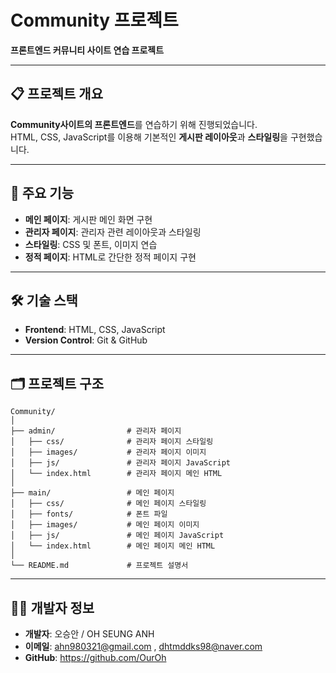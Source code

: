# Community 프로젝트  
**프론트엔드 커뮤니티 사이트 연습 프로젝트**  

---

## 📋 프로젝트 개요  
**Community사이트의 프론트엔드**를 연습하기 위해 진행되었습니다.  
HTML, CSS, JavaScript를 이용해 기본적인 **게시판 레이아웃**과 **스타일링**을 구현했습니다.

---

## 🚀 주요 기능  
- **메인 페이지**: 게시판 메인 화면 구현  
- **관리자 페이지**: 관리자 관련 레이아웃과 스타일링  
- **스타일링**: CSS 및 폰트, 이미지 연습  
- **정적 페이지**: HTML로 간단한 정적 페이지 구현  

---

## 🛠️ 기술 스택  
- **Frontend**: HTML, CSS, JavaScript  
- **Version Control**: Git & GitHub  

---

## 🗂️ 프로젝트 구조  
```plaintext
Community/
│
├── admin/                # 관리자 페이지
│   ├── css/              # 관리자 페이지 스타일링
│   ├── images/           # 관리자 페이지 이미지
│   ├── js/               # 관리자 페이지 JavaScript
│   └── index.html        # 관리자 페이지 메인 HTML
│
├── main/                 # 메인 페이지
│   ├── css/              # 메인 페이지 스타일링
│   ├── fonts/            # 폰트 파일
│   ├── images/           # 메인 페이지 이미지
│   ├── js/               # 메인 페이지 JavaScript
│   └── index.html        # 메인 페이지 메인 HTML
│
└── README.md             # 프로젝트 설명서
```

---

## 🧑‍💻 개발자 정보  
- **개발자**: 오승안 / OH SEUNG ANH 
- **이메일**: ahn980321@gmail.com , dhtmddks98@naver.com 
- **GitHub**: https://github.com/OurOh
